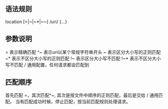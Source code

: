 ## 语法规则
location [=|~|~*|~~] /uri/ {...}

## 参数说明
= 表示精确匹配
^~ 表示uri以某个常规字符串开头
~ 表示区分大小写的正则匹配
~* 表示不区分大小写的正则匹配
!~ 表示区分大小写不匹配
!~* 表示不区分大小写不匹配
/ 通用配置，任何请求都会匹配到

## 匹配顺序
首先匹配 =，其次匹配^~, 其次是按文件中顺序的正则匹配，最后是交给 / 通用匹配。
当有匹配成功时候，停止匹配，按当前匹配规则处理请求。
